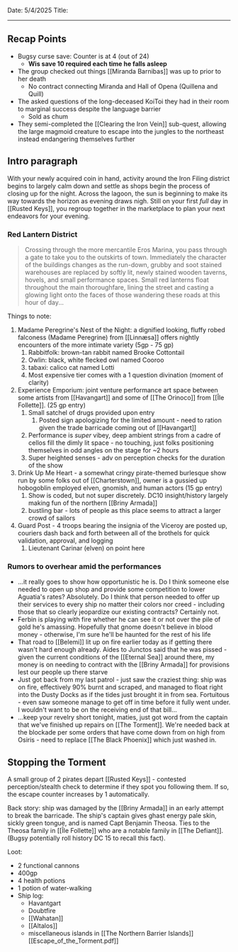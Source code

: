 Date: 5/4/2025
Title: 
<hr>

## Recap Points
- Bugsy curse save: Counter is at 4 (out of 24)
	- **Wis save 10 required each time he falls asleep**
- The group checked out things [[Miranda Barnibas]] was up to prior to her death
	- No contract connecting Miranda and Hall of Opena (Quillena and Quill)
- The asked questions of the long-deceased KoiToi they had in their room to marginal success despite the language barrier
	- Sold as chum
- They semi-completed the [[Clearing the Iron Vein]] sub-quest, allowing the large magmoid creature to escape into the jungles to the northeast instead endangering themselves further

## Intro paragraph
With your newly acquired coin in hand, activity around the Iron Filing district begins to largely calm down and settle as shops begin the process of closing up for the night. Across the lagoon, the sun is beginning to make its way towards the horizon as evening draws nigh. Still on your first _full_ day in [[Rusted Keys]], you regroup together in the marketplace to plan your next endeavors for your evening.
### Red Lantern District

> Crossing through the more mercantile Eros Marina, you pass through a gate to take you to the outskirts of town. Immediately the character of the buildings changes as the run-down, grubby and soot stained warehouses are replaced by softly lit, newly stained wooden taverns, hovels, and small performance spaces. Small red lanterns float throughout the main thoroughfare, lining the street and casting a glowing light onto the faces of those wandering these roads at this hour of day...

Things to note:
1. Madame Peregrine's Nest of the Night: a dignified looking, fluffy robed falconess (Madame Peregrine) from [[Linnæsa]] offers nightly encounters of the more intimate variety (5gp - 75 gp)
	1. Rabbitfolk: brown-tan rabbit named Brooke Cottontail
	2. Owlin: black, white flecked owl named Cooroo
	3. tabaxi: calico cat named Lotti
	4. Most expensive tier comes with a 1 question divination (moment of clarity)
2. Experience Emporium: joint venture performance art space between some artists from [[Havangart]] and some of [[The Orinoco]] from [[Île Follette]]. (25 gp entry)
	1. Small satchel of drugs provided upon entry
		1. Posted sign apologizing for the limited amount - need to ration given the trade barricade coming out of [[Havangart]]
	2. Performance is _super_ vibey, deep ambient strings from a cadre of cellos fill the dimly lit space - no touching, just folks positioning themselves in odd angles on the stage for ~2 hours
	3. Super heighted senses - adv on perception checks for the duration of the show
3. Drink Up Me Heart - a somewhat cringy pirate-themed burlesque show run by some folks out of [[Charterstown]], owner is a gussied up hobogoblin employed elven, gnomish, and human actors (15 gp entry)
	1. Show is coded, but not super discretely. DC10 insight/history largely making fun of the northern [[Briny Armada]] 
	2. bustling bar - lots of people as this place seems to attract a larger crowd of sailors
4. Guard Post - 4 troops bearing the insignia of the Viceroy are posted up, couriers dash back and forth between all of the brothels for quick validation, approval, and logging
	1. Lieutenant Carinar (elven) on point here
### Rumors to overhear amid the performances
- ...it really goes to show how opportunistic he is. Do I think someone else needed to open up shop and provide some competition to lower Aguatia's rates? Absolutely. Do I think that person needed to offer up their services to every ship no matter their colors nor creed - including those that so clearly jeopardize our existing contracts? Certainly not.
- Ferbin is playing with fire whether he can see it or not over the pile of gold he's amassing. Hopefully that gnome doesn't believe in blood money - otherwise, I'm sure he'll be haunted for the rest of his life
- That road to [[Belemi]] lit up on fire earlier today as if getting there wasn't hard enough already. Aides to Junctos said that he was pissed - given the current conditions of the [[Eternal Sea]] around there, my money is on needing to contract with the [[Briny Armada]] for provisions lest our people up there starve
- Just got back from my last patrol - just saw the craziest thing: ship was on fire, effectively 90% burnt and scraped, and managed to float right into the Dusty Docks as if the tides just brought it in from sea. Fortuitous - even saw someone manage to get off in time before it fully went under. I wouldn't want to be on the receiving end of that bill...
- ...keep your revelry short tonight, maties, just got word from the captain that we've finished up repairs on [[The Torment]]. We're needed back at the blockade per some orders that have come down from on high from Osiris - need to replace [[The Black Phoenix]] which just washed in.
## Stopping the Torment
A small group of 2 pirates depart [[Rusted Keys]] - contested perception/stealth check to determine if they spot you following them. If so, the escape counter increases by 1 automatically.

Back story: ship was damaged by the [[Briny Armada]] in an early attempt to break the barricade. The ship's captain gives ghast energy pale skin, sickly green tongue, and is named Capt Benjamin Theosa. Ties to the Theosa family in [[Île Follette]] who are a notable family in [[The Defiant]]. (Bugsy potentially roll history DC 15 to recall this fact).

Loot: 
- 2 functional cannons
- 400gp
- 4 health potions
- 1 potion of water-walking
- Ship log:
	- Havantgart
	- Doubtfire
	- [[Wahatan]]
	- [[Altalos]]
	- miscellaneous islands in [[The Northern Barrier Islands]]
[[Escape_of_the_Torment.pdf]]

